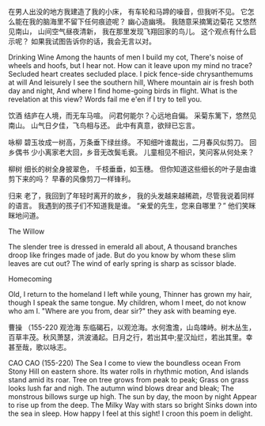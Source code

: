 在男人出没的地方我建造了我的小床，
有车轮和马蹄的噪音，但我听不见。
它怎么能在我的脑海里不留下任何痕迹呢？
幽心造幽境。
我随意采摘篱边菊花
又悠然见南山，
山间空气昼夜清新，
我在那里发现飞翔回家的鸟儿。
这个观点有什么启示呢？
如果我试图告诉你的话，我会无言以对。

Drinking Wine
Among the haunts of men I build my cot,
There's noise of wheels and hoofs, but I hear not.
How can it leave upon my mind no trace?
Secluded heart creates secluded place.
I pick fence-side chrysanthemums at will
And leisurely I see the southern hill,
Where mountain air is fresh both day and night,
And where I find home-going birds in flight.
What is the revelation at this view?
Words fail me e'en if I try to tell you.

饮酒
结庐在人境，而无车马喧。
问君何能尔？心远地自偏。
采菊东篱下，悠然见南山。
山气日夕佳，飞鸟相与还。
此中有真意，欲辩已忘言。

咏柳
碧玉妆成一树高，万条垂下绿丝绦。
不知细叶谁裁出，二月春风似剪刀。
回乡偶书
少小离家老大回，乡音无改鬓毛衰。
儿童相见不相识，笑问客从何处来？

柳树
细长的树全身披翠色，
千枝垂垂，如玉穗。
但你知道这些细长的叶子是由谁剪下来的吗？
早春的风像剪刀一样锋利。

归来
老了，我回到了年轻时离开的故乡，
我的头发越来越稀疏，尽管我说着同样的语言。
我遇到的孩子们不知道我是谁。
“亲爱的先生，您来自哪里？” 他们笑眯眯地问道。


The Willow

The slender tree is dressed in emerald all about,
A thousand branches droop like fringes made of jade.
But do you know by whom these slim leaves are cut out?
The wind of early spring is sharp as scissor blade.

Homecoming

Old, I return to the homeland I left while young,
Thinner has grown my hair, though I speak the same tongue.
My children, whom I meet, do not know who am I.
"Where are you from, dear sir?" they ask with beaming eye.

曹操
（155-220
观沧海
东临碣石，以观沧海。水何澹澹，山岛竦峙。树木丛生，百草丰茂。秋风萧瑟，洪波涌起。日月之行，若出其中;星汉灿烂，若出其里。幸甚至哉，歌以咏志。

CAO CAO
(155-220)
The Sea
I come to view the boundless ocean
From Stony Hill on eastern shore.
Its water rolls in rhythmic motion,
And islands stand amid its roar.
Tree on tree grows from peak to peak;
Grass on grass looks lush far and nigh.
The autumn wind blows drear and bleak;
The monstrous billows surge up high.
The sun by day, the moon by night
Appear to rise up from the deep.
The Milky Way with stars so bright
Sinks down into the sea in sleep.
How happy I feel at this sight!
I croon this poem in delight.
